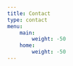 ```yaml
---
title: Contact
type: contact
menu:
    main:
        weight: -50
    home:
        weight: -50
---
```

